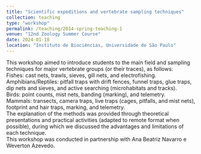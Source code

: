 ```yaml
---
title: "Scientific expeditions and vertebrate sampling techniques"
collection: teaching
type: "workshop"
permalink: /teaching/2014-spring-teaching-1
venue: "12nd Zoology Summer Course"
date: 2024-01-18
location: "Instituto de Biociências, Universidade de São Paulo"
---
```


This workshop aimed to introduce students to the main field and sampling techniques for major vertebrate groups (or their traces), as follows:<br>
Fishes: cast nets, trawls, sieves, gill nets, and electrofishing.<br>
Amphibians/Reptiles: pitfall traps with drift fences, funnel traps, glue traps, dip nets and sieves, and active searching (microhabitats and tracks).<br>
Birds: point counts, mist nets, banding (marking), and telemetry.<br>
Mammals: transects, camera traps, live traps (cages, pitfalls, and mist nets), footprint and hair traps, marking, and telemetry.<br>
The explanation of the methods was provided through theoretical presentations and practical activities (adapted to remote format when possible), during which we discussed the advantages and limitations of each technique.<br>
This workshop was conducted in partnership with Ana Beatriz Navarro e Weverton Azevedo.
